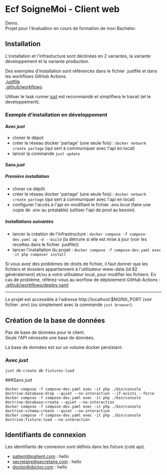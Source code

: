 # Ecf SoigneMoi - Client web

Demo.  
Projet pour l'évaluation en cours de formation de mon Bachelor.

## Installation

L'installation et l'infrastucture sont déclinées en 2 variantes, la variante développement et la variante production.  

Des exemples d'installation sont référencés dans le fichier .justfile et dans les workflows GitHub Actions.  
[.justfile](.justfile)  
[.github/workflows](.github/workflows)

Utiliser le task runner [just](https://just.systems/man/en/) est recommandé et simplifiera le travail (et le developpement).

### Exemple d'installation en développement

#### Avec _just_

- cloner le dépot
- créer le réseau docker 'partage' (une seule fois) : `docker network create partage` (qui sert à communiquer avec l'api en local)
- lancer la commande `just update`

#### Sans _just_

##### Première installation

- cloner ce dépôt
- créer le réseau docker 'partage' (une seule fois) : `docker network create partage` (qui sert à communiquer avec l'api en local)
- configurer l'accès à l'api en modifiant le fichier _.env.local_ (faire une copie de _.env_ au préalable) (utiliser l'api de prod au besoin).

##### Installations suivantes

- lancer la création de l'infrastructure : `docker compose -f compose-dev.yaml up -d --build` (la détruire si elle est mise à jour (voir les recettes dans le fichier .justfile))
- lancer l'installation du projet : `docker compose -f compose-dev.yaml exec -it php composer install`

Si vous avez des problèmes de droits de fichier, il faut donner que les fichiers et dossiers appartiennent à l'utilisateur www-data (id 82 généralement)
et/ou à votre utilisateur local, pour modifier les fichiers.
En cas de problème, référez-vous au worflow de déploiement GitHub Actions : [.github/workflows/deploy.yaml](.github/workflows/deploy.yaml)

---

Le projet est accessible à l'adresse http://localhost:$NGINX_PORT (voir fichier _.env_) (ou simplement avec la commande `just browser`).

## Création de la base de données

Pas de base de données pour le client.  
Seule l'API nécessite une base de données.

La base de données est sur un volume docker persistant.  
### Avec _just_
`just db-create db-fixtures-load`

###Sans _just_
```shell
docker compose -f compose-dev.yaml exec -it php ./bin/console doctrine:database:drop --quiet --no-interaction --if-exists --force
docker compose -f compose-dev.yaml exec -it php ./bin/console doctrine:database:create --quiet --no-interaction
docker compose -f compose-dev.yaml exec -it php ./bin/console doctrine:schema:create --quiet --no-interaction
docker compose -f compose-dev.yaml exec -it php ./bin/console doctrine:fixture:load --no-interaction
```

## Identifiants de connexion

Les identifiants de connexion sont définis dans les fixture (coté api).
- patient@patient.com : hello
- secretaire@secretaire.com : hello
- doctor@doctor.com : hello
